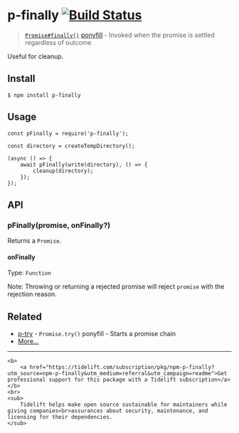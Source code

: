 p-finally [![Build Status](https://travis-ci.org/sindresorhus/p-finally.svg?branch=master)](https://travis-ci.org/sindresorhus/p-finally)
=========================================================================================================================================

> [`Promise#finally()`](https://github.com/tc39/proposal-promise-finally) [ponyfill](https://ponyfill.com) - Invoked when the promise is settled regardless of outcome

Useful for cleanup.

Install
-------

    $ npm install p-finally

Usage
-----

    const pFinally = require('p-finally');

    const directory = createTempDirectory();

    (async () => {
        await pFinally(write(directory), () => {
            cleanup(directory);
        });
    });

API
---

### pFinally(promise, onFinally?)

Returns a `Promise`.

#### onFinally

Type: `Function`

Note: Throwing or returning a rejected promise will reject `promise` with the rejection reason.

Related
-------

-   [p-try](https://github.com/sindresorhus/p-try) - `Promise.try()` ponyfill - Starts a promise chain
-   [More…](https://github.com/sindresorhus/promise-fun)

------------------------------------------------------------------------

    <b>
        <a href="https://tidelift.com/subscription/pkg/npm-p-finally?utm_source=npm-p-finally&utm_medium=referral&utm_campaign=readme">Get professional support for this package with a Tidelift subscription</a>
    </b>
    <br>
    <sub>
        Tidelift helps make open source sustainable for maintainers while giving companies<br>assurances about security, maintenance, and licensing for their dependencies.
    </sub>
